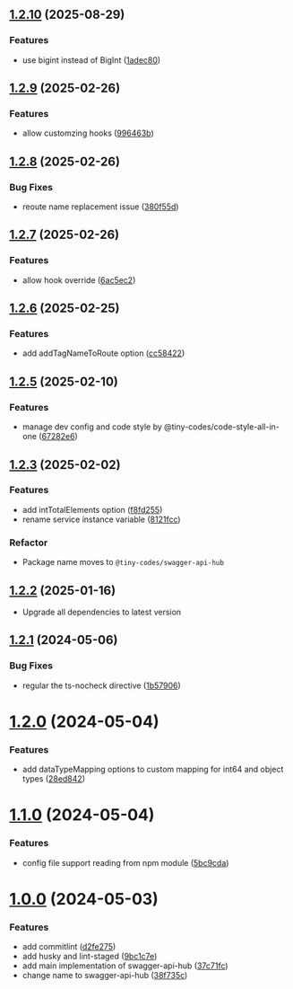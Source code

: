 ## [1.2.10](https://github.com/shijistar/swagger-api-hub/compare/v1.2.9...v1.2.10) (2025-08-29)

### Features

- use bigint instead of BigInt ([1adec80](https://github.com/shijistar/swagger-api-hub/commit/1adec807c8e5e7dae9fdef5c44039a48aa8c685f))

## [1.2.9](https://github.com/shijistar/swagger-api-hub/compare/v1.2.8...v1.2.9) (2025-02-26)

### Features

- allow customzing hooks ([996463b](https://github.com/shijistar/swagger-api-hub/commit/996463bf3fb5451492db77ffab9b5455cc51a782))

## [1.2.8](https://github.com/shijistar/swagger-api-hub/compare/v1.2.7...v1.2.8) (2025-02-26)

### Bug Fixes

- reoute name replacement issue ([380f55d](https://github.com/shijistar/swagger-api-hub/commit/380f55d9f15409107ae093298316f6e623b51ad5))

## [1.2.7](https://github.com/shijistar/swagger-api-hub/compare/v1.2.6...v1.2.7) (2025-02-26)

### Features

- allow hook override ([6ac5ec2](https://github.com/shijistar/swagger-api-hub/commit/6ac5ec2ef80f450cfeec28afbd8cce47fe9530f1))

## [1.2.6](https://github.com/shijistar/swagger-api-hub/compare/v1.2.5...v1.2.6) (2025-02-25)

### Features

- add addTagNameToRoute option ([cc58422](https://github.com/shijistar/swagger-api-hub/commit/cc5842207a712dc56277d94f2f8693e16b6f1312))

## [1.2.5](https://github.com/shijistar/swagger-api-hub/compare/v1.2.3_tinycodes...v1.2.5) (2025-02-10)

### Features

- manage dev config and code style by @tiny-codes/code-style-all-in-one ([67282e6](https://github.com/shijistar/swagger-api-hub/commit/67282e64b73b59266e702b8052ea6a662e22c6f8))

## [1.2.3](https://github.com/shijistar/swagger-api-hub/compare/1.2.2...1.2.3) (2025-02-02)

### Features

- add intTotalElements option ([f8fd255](https://github.com/shijistar/swagger-api-hub/commit/f8fd25502fb2ea2ecbadeb029151f829a84920e6))
- rename service instance variable ([8121fcc](https://github.com/shijistar/swagger-api-hub/commit/8121fcc2e537123d25a72d8b33725e23422dc021))

### Refactor

- Package name moves to `@tiny-codes/swagger-api-hub`

## [1.2.2](https://github.com/shijistar/swagger-api-hub/compare/1.2.1...1.2.2) (2025-01-16)

- Upgrade all dependencies to latest version

## [1.2.1](https://github.com/shijistar/swagger-api-hub/compare/v1.2.0...v1.2.1) (2024-05-06)

### Bug Fixes

- regular the ts-nocheck directive ([1b57906](https://github.com/shijistar/swagger-api-hub/commit/1b579068d6fb3ff5285e2f4cfec80705ef581f55))

# [1.2.0](https://github.com/shijistar/swagger-api-hub/compare/v1.1.0...v1.2.0) (2024-05-04)

### Features

- add dataTypeMapping options to custom mapping for int64 and object types ([28ed842](https://github.com/shijistar/swagger-api-hub/commit/28ed842fd8f8a7a444abcbf37acaa6999a8a3dc1))

# [1.1.0](https://github.com/shijistar/swagger-api-hub/compare/v1.0.0...v1.1.0) (2024-05-04)

### Features

- config file support reading from npm module ([5bc9cda](https://github.com/shijistar/swagger-api-hub/commit/5bc9cdae5985099fbda60255e36b0ae202575579))

# [1.0.0](https://github.com/shijistar/swagger-api-hub/compare/37c71fc1a934ad901c6de7da68bc145e2d12817d...v1.0.0) (2024-05-03)

### Features

- add commitlint ([d2fe275](https://github.com/shijistar/swagger-api-hub/commit/d2fe275d8296913a395eefdd53974722aa74af90))
- add husky and lint-staged ([9bc1c7e](https://github.com/shijistar/swagger-api-hub/commit/9bc1c7ef913ee079a7acff05ef6e50abc9b9016c))
- add main implementation of swagger-api-hub ([37c71fc](https://github.com/shijistar/swagger-api-hub/commit/37c71fc1a934ad901c6de7da68bc145e2d12817d))
- change name to swagger-api-hub ([38f735c](https://github.com/shijistar/swagger-api-hub/commit/38f735cf19f903ddb47d331a1d11df2e9fc4e8b2))
